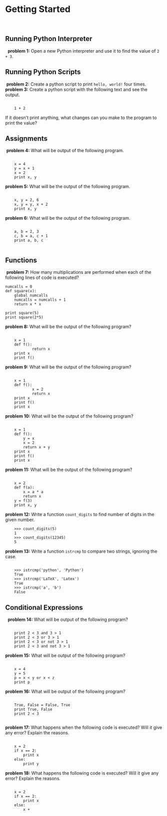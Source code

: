 # Getting Started
​
## Running Python Interpreter
​
​
**problem 1:** Open a new Python interpreter and use it to find the value of ``2 + 3``.
​
## Running Python Scripts
​
**problem 2:** Create a python script to print  ``hello, world!`` four times.
​
**problem 3:** Create a python script with the following text and see the output.
​
```
​
    1 + 2
```
If it doesn't print anything, what changes can you make to the program to print the value?
​
## Assignments
​
**problem 4:** What will be output of the following program.
​
```
​
    x = 4
    y = x + 1
    x = 2
    print x, y
```
**problem 5:** What will be the output of the following program.
​
```
​
    x, y = 2, 6
    x, y = y, x + 2
    print x, y
```
**problem 6:** What will be the output of the following program.
​
```
​
    a, b = 2, 3
    c, b = a, c + 1
    print a, b, c
​
```
## Functions
​
**problem 7:** How many multiplications are performed when each of the following
   lines of code is executed?
​
```
numcalls = 0
def square(x):
    global numcalls
    numcalls = numcalls + 1
    return x * x

print square(5)
print square(2*5)
```

**problem 8:** What will be the output of the following program?
​
```
​
	x = 1
	def f():
            return x
	print x
	print f()
```
**problem 9:** What will be the output of the following program?
​
```
​
	x = 1
	def f():
            x = 2
            return x
	print x
	print f()
	print x
```
**problem 10:** What will be the output of the following program?
​
```
​
	x = 1
	def f():
		y = x
		x = 2
		return x + y
	print x
	print f()
	print x
```
**problem 11:** What will be the output of the following program?
​
```
​
    x = 2
    def f(a):
        x = a * a
        return x
    y = f(3)
    print x, y
```
**problem 12:** Write a function ``count_digits`` to find number of digits in the given number.
```
    >>> count_digits(5)
    1
    >>> count_digits(12345)
    5
```
**problem 13:** Write a function `istrcmp` to compare two strings, ignoring the case.
​
```
​
    >>> istrcmp('python', 'Python')
    True
    >>> istrcmp('LaTeX', 'Latex')
    True
    >>> istrcmp('a', 'b')
    False
```
## Conditional Expressions
​
​
**problem 14:** What will be output of the following program?
​
```
​
    print 2 < 3 and 3 > 1
    print 2 < 3 or 3 > 1
    print 2 < 3 or not 3 > 1
    print 2 < 3 and not 3 > 1
```
**problem 15:** What will be output of the following program?
​
```
​
    x = 4
    y = 5
    p = x < y or x < z
    print p
```
**problem 16:** What will be output of the following program?
​
```
​
    True, False = False, True
    print True, False
    print 2 < 3
​
```
**problem 17:** What happens when the following code is executed? Will it give any
   error? Explain the reasons.
​
```
​
    x = 2
    if x == 2:
        print x
    else:
        print y
```
**problem 18:** What happens the following code is executed? Will it give any error? Explain the reasons.
​
```
​
    x = 2
    if x == 2:
        print x
    else:
        x +
```
